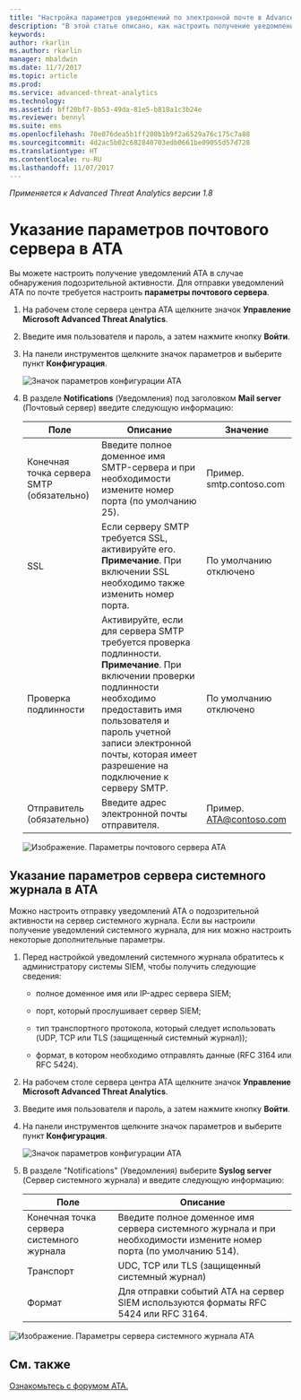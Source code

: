 ```yaml
---
title: "Настройка параметров уведомлений по электронной почте в Advanced Threat Analytics | Документация Майкрософт"
description: "В этой статье описано, как настроить получение уведомлений ATA о подозрительной активности (по электронной почте или с помощью пересылки событий ATA)"
keywords: 
author: rkarlin
ms.author: rkarlin
manager: mbaldwin
ms.date: 11/7/2017
ms.topic: article
ms.prod: 
ms.service: advanced-threat-analytics
ms.technology: 
ms.assetid: bff20bf7-8b53-49da-81e5-b818a1c3b24e
ms.reviewer: bennyl
ms.suite: ems
ms.openlocfilehash: 70e076dea5b1ff200b1b9f2a6529a76c175c7a88
ms.sourcegitcommit: 4d2ac5b02c682840703edb0661be09055d57d728
ms.translationtype: HT
ms.contentlocale: ru-RU
ms.lasthandoff: 11/07/2017
---
```

*Применяется к Advanced Threat Analytics версии 1.8*



# <a name="provide-ata-with-your-email-server-settings"></a>Указание параметров почтового сервера в ATA
Вы можете настроить получение уведомлений ATA в случае обнаружения подозрительной активности. Для отправки уведомлений ATA по почте требуется настроить **параметры почтового сервера**.

1.  На рабочем столе сервера центра ATA щелкните значок **Управление Microsoft Advanced Threat Analytics**.

2.  Введите имя пользователя и пароль, а затем нажмите кнопку **Войти**.

3.  На панели инструментов щелкните значок параметров и выберите пункт **Конфигурация**.

    ![Значок параметров конфигурации ATA](media/ATA-config-icon.png)

4.  В разделе **Notifications** (Уведомления) под заголовком **Mail server** (Почтовый сервер) введите следующую информацию:

    |Поле|Описание|Значение|
    |---------|---------------|---------|
    |Конечная точка сервера SMTP (обязательно)|Введите полное доменное имя SMTP-сервера и при необходимости измените номер порта (по умолчанию 25).|Пример.<br />smtp.contoso.com|
    |SSL|Если серверу SMTP требуется SSL, активируйте его. **Примечание**. При включении SSL необходимо также изменить номер порта.|По умолчанию отключено|
    |Проверка подлинности|Активируйте, если для сервера SMTP требуется проверка подлинности. **Примечание**. При включении проверки подлинности необходимо предоставить имя пользователя и пароль учетной записи электронной почты, которая имеет разрешение на подключение к серверу SMTP.|По умолчанию отключено|
    |Отправитель (обязательно)|Введите адрес электронной почты отправителя.|Пример.<br />ATA@contoso.com|
    ![Изображение. Параметры почтового сервера ATA](media/ata-email-server.png)

## <a name="provide-ata-with-your-syslog-server-settings"></a>Указание параметров сервера системного журнала в ATA
Можно настроить отправку уведомлений ATA о подозрительной активности на сервер системного журнала. Если вы настроили получение уведомлений системного журнала, для них можно настроить некоторые дополнительные параметры.

1.  Перед настройкой уведомлений системного журнала обратитесь к администратору системы SIEM, чтобы получить следующие сведения:

    -   полное доменное имя или IP-адрес сервера SIEM;

    -   порт, который прослушивает сервер SIEM;

    -   тип транспортного протокола, который следует использовать (UDP, TCP или TLS (защищенный системный журнал));

    -   формат, в котором необходимо отправлять данные (RFC 3164 или RFC 5424).

2.  На рабочем столе сервера центра ATA щелкните значок **Управление Microsoft Advanced Threat Analytics**.

3.  Введите имя пользователя и пароль, а затем нажмите кнопку **Войти**.

4.  На панели инструментов щелкните значок параметров и выберите пункт **Конфигурация**.

    ![Значок параметров конфигурации ATA](media/ATA-config-icon.png)

5.  В разделе "Notifications" (Уведомления) выберите **Syslog server** (Сервер системного журнала) и введите следующую информацию:

    |Поле|Описание|
    |---------|---------------|
    |Конечная точка сервера системного журнала|Введите полное доменное имя сервера системного журнала и при необходимости измените номер порта (по умолчанию 514).|
    |Транспорт|UDC, TCP или TLS (защищенный системный журнал)|
    |Формат|Для отправки событий ATA на сервер SIEM используются форматы RFC 5424 или RFC 3164.|

 ![Изображение. Параметры сервера системного журнала ATA](media/ata-syslog-server-settings.png)



## <a name="see-also"></a>См. также
[Ознакомьтесь с форумом ATA.](https://social.technet.microsoft.com/Forums/security/home?forum=mata)
